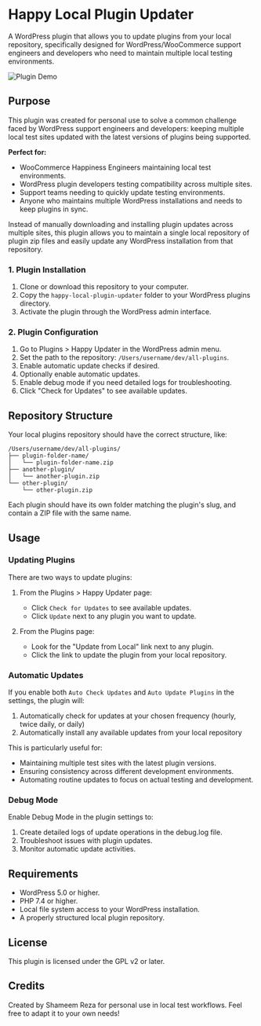 # Happy Local Plugin Updater

A WordPress plugin that allows you to update plugins from your local repository, specifically designed for WordPress/WooCommerce support engineers and developers who need to maintain multiple local testing environments.

![Plugin Demo](.github//media/demo.gif)

## Purpose

This plugin was created for personal use to solve a common challenge faced by WordPress support engineers and developers: keeping multiple local test sites updated with the latest versions of plugins being supported.

**Perfect for:**

- WooCommerce Happiness Engineers maintaining local test environments.
- WordPress plugin developers testing compatibility across multiple sites.
- Support teams needing to quickly update testing environments.
- Anyone who maintains multiple WordPress installations and needs to keep plugins in sync.

Instead of manually downloading and installing plugin updates across multiple sites, this plugin allows you to maintain a single local repository of plugin zip files and easily update any WordPress installation from that repository.

### 1. Plugin Installation

1. Clone or download this repository to your computer.
2. Copy the `happy-local-plugin-updater` folder to your WordPress plugins directory.
3. Activate the plugin through the WordPress admin interface.

### 2. Plugin Configuration

1. Go to Plugins > Happy Updater in the WordPress admin menu.
2. Set the path to the repository: `/Users/username/dev/all-plugins`.
3. Enable automatic update checks if desired.
4. Optionally enable automatic updates.
5. Enable debug mode if you need detailed logs for troubleshooting.
6. Click "Check for Updates" to see available updates.

## Repository Structure

Your local plugins repository should have the correct structure, like:

```
/Users/username/dev/all-plugins/
├── plugin-folder-name/
│   └── plugin-folder-name.zip
├── another-plugin/
│   └── another-plugin.zip
└── other-plugin/
    └── other-plugin.zip
```

Each plugin should have its own folder matching the plugin's slug, and contain a ZIP file with the same name.

## Usage

### Updating Plugins

There are two ways to update plugins:

1. From the Plugins > Happy Updater page:

   - Click `Check for Updates` to see available updates.
   - Click `Update` next to any plugin you want to update.

2. From the Plugins page:
   - Look for the "Update from Local" link next to any plugin.
   - Click the link to update the plugin from your local repository.

### Automatic Updates

If you enable both `Auto Check Updates` and `Auto Update Plugins` in the settings, the plugin will:

1. Automatically check for updates at your chosen frequency (hourly, twice daily, or daily)
2. Automatically install any available updates from your local repository

This is particularly useful for:

- Maintaining multiple test sites with the latest plugin versions.
- Ensuring consistency across different development environments.
- Automating routine updates to focus on actual testing and development.

### Debug Mode

Enable Debug Mode in the plugin settings to:

1. Create detailed logs of update operations in the debug.log file.
2. Troubleshoot issues with plugin updates.
3. Monitor automatic update activities.

## Requirements

- WordPress 5.0 or higher.
- PHP 7.4 or higher.
- Local file system access to your WordPress installation.
- A properly structured local plugin repository.

## License

This plugin is licensed under the GPL v2 or later.

## Credits

Created by Shameem Reza for personal use in local test workflows. Feel free to adapt it to your own needs!
